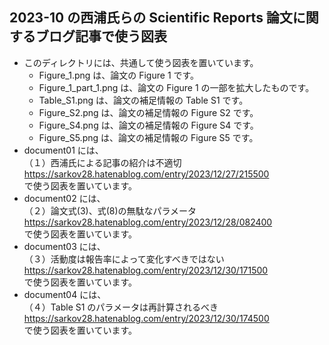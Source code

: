## 2023-10 の西浦氏らの Scientific Reports 論文に関するブログ記事で使う図表
- このディレクトリには、共通して使う図表を置いています。
  - Figure_1.png は、論文の Figure 1 です。
  - Figure_1_part_1.png は、論文の Figure 1 の一部を拡大したものです。
  - Table_S1.png は、論文の補足情報の Table S1 です。
  - Figure_S2.png は、論文の補足情報の Figure S2 です。
  - Figure_S4.png は、論文の補足情報の Figure S4 です。
  - Figure_S5.png は、論文の補足情報の Figure S5 です。
- document01 には、<br>
（１）西浦氏による記事の紹介は不適切<br>
https://sarkov28.hatenablog.com/entry/2023/12/27/215500<br>
で使う図表を置いています。
- document02 には、<br>
（２）論文式(3)、式(8)の無駄なパラメータ<br>
https://sarkov28.hatenablog.com/entry/2023/12/28/082400<br>
で使う図表を置いています。
- document03 には、<br>
（３）活動度は報告率によって変化すべきではない<br>
https://sarkov28.hatenablog.com/entry/2023/12/30/171500<br>
で使う図表を置いています。
- document04 には、<br>
（４）Table S1 のパラメータは再計算されるべき
https://sarkov28.hatenablog.com/entry/2023/12/30/174500<br>
で使う図表を置いています。


